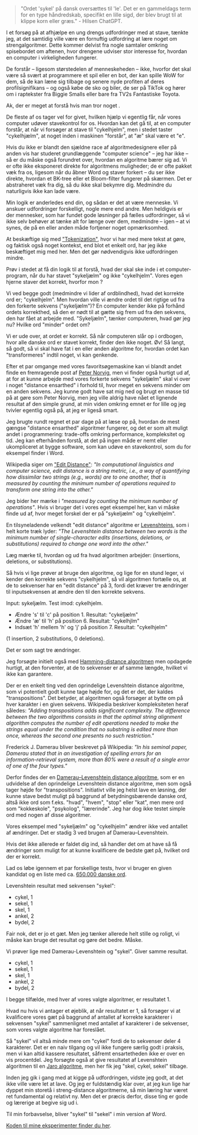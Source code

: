 [//]: # "title: Stavekontrol er svært. Børnene vil hellere spille. Jaro, Hamming, Damerau og Levenshtein."
[//]: # "slug: stavekontrol-er-svaert"
[//]: # "pubDate: 24/04/2024 12:01"
[//]: # "lastModified: 25/04/2023 08:46"
[//]: # "excerpt: "
[//]: # "categories: software"
[//]: # "isPublished: true"


> "Ordet 'sykel' på dansk oversættes til 'le'. Det er en gammeldags term for en type håndredskab, specifikt en lille sigd, der blev brugt til at klippe korn eller græs." - Hilsen ChatGPT.

I et forsøg på at afhjælpe en ung drengs udfordringer med at stave, tænkte jeg, at det samtidig ville være en fornuftig udfordring at lære noget om strengalgoritmer. Dette kommer delvist fra nogle samtaler omkring spisebordet om aftenen, hvor drengene udviser stor interesse for, hvordan en computer i virkeligheden fungerer.

De forstår – ligesom størstedelen af menneskeheden – ikke, hvorfor det skal være så svært at programmere et spil eller en bot, der kan spille WoW for dem, så de kan læne sig tilbage og senere nyde profiten af deres profilsignifikans – og også købe de sko og biler, de ser på TikTok og hører om i raptekster fra Biggie Smalls eller bare fra TV2s Fantastiske Toyota.

Ak, der er meget at forstå hvis man tror noget .

De fleste af os tager vel for givet, hvilken hjælp vi egentlig får, når vores computer udøver stavekontrol for os. Hvordan kan det gå til, at en computer forstår, at når vi forsøger at stave til "cykelhjelm", men i stedet taster "cykelhjælm", at noget inden i maskinen "forstår", at "æ" skal være et "e".

Hvis du ikke er blandt den sjældne race af algoritmedesignere eller på anden vis har studeret grundlæggende "computer science" – jeg har ikke – så er du måske også forundret over, hvordan en algoritme bærer sig ad. Vi er ofte ikke eksponeret direkte for algoritmens muligheder; de er ofte pakket væk fra os, ligesom når du åbner Word og staver forkert – du ser ikke direkte, hvordan et BK-tree eller et Bloom-filter fungerer på skærmen. Det er abstraheret væk fra dig, så du ikke skal bekymre dig. Medmindre du naturligvis ikke kan lade være.

Min logik er anderledes end din, og sådan er det at være menneske. Vi anskuer udfordringer forskelligt, nogle mere end andre. Men heldigvis er der mennesker, som har fundet gode løsninger på fælles udfordringer, så vi ikke selv behøver at tænke alt for længe over dem, medmindre – igen – at vi synes, de på en eller anden måde fortjener noget opmærksomhed.

At beskæftige sig med ["Tokenization"](https://en.wikipedia.org/wiki/Lexical_analysis#Tokenization), hvor vi har med mere tekst at gøre, og faktisk også noget kontekst, end blot et enkelt ord, har jeg ikke beskæftiget mig med her. Men det gør nødvendigvis ikke udfordringen mindre.

Prøv i stedet at få din logik til at forstå, hvad der skal ske inde i et computer-program, når du har stavet "sykeljælm" og ikke "cykelhjelm". Vores egen hjerne staver det korrekt, hvorfor mon ?

Vi ved begge godt (medmindre vi lider af ordblindhed), hvad det korrekte ord er; "cykelhjelm". Men hvordan ville vi ændre ordet til det rigtige ud fra den forkerte sekvens ("sykeljælm")? En computer kender ikke på forhånd ordets korrekthed, så den er nødt til at gætte sig frem ud fra den sekvens, den har fået at arbejde med. "Sykeljælm", tænker computeren, hvad gør jeg nu? Hvilke ord "minder" ordet om?

Vi er ude over, at ordet er korrekt. Så når computeren slår op i ordbogen, hvor alle danske ord er stavet korrekt, finder den ikke noget. Øv! Så langt, så godt, så vi skal have fat i en eller anden algoritme for, hvordan ordet kan "transformeres" indtil noget, vi kan genkende.

Efter et par omgange med vores favoritsøgemaskine kan vi blandt andet finde en fremragende post af [Peter Norvig](https://norvig.com/spell-correct.html), men vi finder også hurtigt ud af, at for at kunne arbejde med vores forkerte sekvens "sykeljælm" skal vi over i noget "distance ensarthed" i forhold til, hvor meget en sekvens minder om en anden sekvens. Jeg kunne godt have sat mig ned og brugt en masse tid på at gøre som Peter Norvig, men jeg ville aldrig have nået et lignende resultat af den simple grund, at min viden omkring emnet er for lille og jeg tvivler egentlig også på, at jeg er ligeså smart.

Jeg brugte rundt regnet et par dage på at læse op på, hvordan de mest gængse "distance ensarthed" algoritmer fungerer, og det er som alt muligt andet i programmering: trade-offs omkring performance, kompleksitet og tid. Jeg kan efterhånden forstå, at det på ingen måde er nemt eller ukompliceret at bygge software, som kan udøve en stavekontrol, som du for eksempel finder i Word.

Wikipedia siger om ["Edit Distance"](https://en.wikipedia.org/wiki/Edit_distance): *"In computational linguistics and computer science, edit distance is a string metric, i.e., a way of quantifying how dissimilar two strings (e.g., words) are to one another, that is measured by counting the minimum number of operations required to transform one string into the other."*

Jeg bider her mærke i *"measured by counting the minimum number of operations"*. Hvis vi bruger det i vores eget eksempel her, kan vi måske finde ud af, hvor meget forskel der er på "sykeljælm" og "cykelhjelm".

En tilsyneladende velkendt "edit distance" algoritme er [Levenshteins](https://en.wikipedia.org/wiki/Levenshtein_distance), som i helt korte træk lyder: *"The Levenshtein distance between two words is the minimum number of single-character edits (insertions, deletions, or substitutions) required to change one word into the other."*

Læg mærke til, hvordan og ud fra hvad algoritmen arbejder: (insertions, deletions, or substitutions).

Så hvis vi lige prøver at bruge den algoritme, og lige for en stund leger, vi kender den korrekte sekvens "cykelhjelm", så vil algoritmen fortælle os, at de to sekvenser har en "edit distance" på 3, fordi det kræver tre ændringer til inputsekvensen at ændre den til den korrekte sekvens.

Input: sykeljælm. Test imod: cykelhjelm.

- Ændre 's' til 'c' på position 1. Resultat: "cykeljælm" 
- Ændre 'æ' til 'h' på position 6. Resultat: "cykelhjlm" 
- Indsæt 'h' mellem 'h' og 'j' på position 7. Resultat: "cykelhjelm"

(1 insertion, 2 substitutions, 0 deletions).

Det er som sagt tre ændringer.

Jeg forsøgte initielt også med [Hamming-distance algoritmen](https://en.wikipedia.org/wiki/Hamming_distance) men opdagede hurtigt, at den forventer, at de to sekvenser er af samme længde, hvilket vi ikke kan garantere.

Der er en enkelt ting ved den oprindelige Levenshtein distance algoritme, som vi potentielt godt kunne tage højde for, og det er det, der kaldes "transpositions". Det betyder, at algoritmen også forsøger at bytte om på hver karakter i en given sekvens. Wikipedia beskriver kompleksiteten heraf således: *"Adding transpositions adds significant complexity. The difference between the two algorithms consists in that the optimal string alignment algorithm computes the number of edit operations needed to make the strings equal under the condition that no substring is edited more than once, whereas the second one presents no such restriction."*

Frederick J. Damerau bliver beskrevet på Wikipedia: *"In his seminal paper, Damerau stated that in an investigation of spelling errors for an information-retrieval system, more than 80% were a result of a single error of one of the four types."*

Derfor findes der en [Damerau–Levenshtein distance algoritme](https://en.wikipedia.org/wiki/Damerau%E2%80%93Levenshtein_distance), som er en udvidelse af den oprindelige Levenshtein distance algoritme, men som også tager højde for "transpositions". Initiativt ville jeg helst lave en løsning, der kunne stave bedst muligt på baggrund af betydningsbærende danske ord, altså ikke ord som f.eks. "hvad", "hvem", "stop" eller "kat", men mere ord som "kokkeskole", "psykolog", "lærerinde". Jeg har dog ikke testet simple ord med nogen af disse algoritmer.

Vores eksempel med "sykeljælm" og "cykelhjelm" ændrer ikke ved antallet af ændringer. Det er stadig 3 ved brugen af Damerau–Levenshtein.

Hvis det ikke allerede er faldet dig ind, så handler det om at have så få ændringer som muligt for at kunne kvalificere de bedste gæt på, hvilket ord der er korrekt.

Lad os løbe igennem et par forskellige tests, hvor vi bruger en given kandidat og en liste med ca. [650.000 danske ord](https://da.wikipedia.org/wiki/Ordforråd).

Levenshtein resultat med sekvensen "sykel":

- cykel, 1
- sekel, 1
- skel, 1
- ankel, 2
- bydel, 2

Fair nok, det er jo et gæt. Men jeg tænker allerede helt stille og roligt, vi måske kan bruge det resultat og gøre det bedre. Måske.

Vi prøver lige med Damerau-Levenshtein og "sykel". Giver samme resultat.

- cykel, 1
- sekel, 1
- skel, 1
- ankel, 2
- bydel, 2

I begge tilfælde, med hver af vores valgte algoritmer, er resultatet 1.

Hvad nu hvis vi antager et øjeblik, at når resultatet er 1, så forsøger vi at kvalificere vores gæt på baggrund af antallet af korrekte karakterer i sekvensen "sykel" sammenlignet med antallet af karakterer i de sekvenser, som vores valgte algoritme har foreslået.

Så "sykel" vil altså minde mere om "cykel" fordi de to sekvenser deler 4 karakterer. Det er en naiv tilgang og vil ikke fungere særlig godt i praksis, men vi kan altid kassere resultatet, såfremt ensartetheden ikke er over en vis procentdel. Jeg forsøgte også at give resultatet af Levenshtein algoritmen til en [Jaro algoritme](https://en.wikipedia.org/wiki/Jaro%E2%80%93Winkler_distance#Jaro_similarity), men her fik jeg "skel, cykel, sekel" tilbage.

Inden jeg gik i gang med at kigge på udfordringen, vidste jeg godt, at det ikke ville være let at lave. Og jeg er fuldstændig klar over, at jeg kun lige har dyppet min storetå i streng-distance algoritmerne, så min læring har været ret fundamental og relativt ny. Men det er præcis derfor, disse ting er gode og lærerige at begive sig ud i.

Til min forbavselse, bliver "sykel" til "sekel" i min version af Word.

[Koden til mine eksperimenter finder du her](https://github.com/Danielovich/SpellCheckingExperiments).